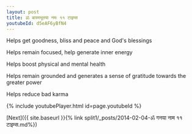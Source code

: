 ```yaml
---
layout: post
title: ॐ बास्मभूतया नमः ११ टाइम्स
youtubeId: d5eAF6yBfN4
---
```

 
 
Helps get goodness, bliss and peace and God's blessings
 
Helps remain focused, help generate inner energy 
 
Helps boost physical and mental health 
 
Helps remain grounded and generates a sense of gratitude towards the greater power 
 
Helps reduce bad karma
 
 
 
 


{% include youtubePlayer.html id=page.youtubeId %}
 
[Next]({{ site.baseurl }}{% link  split1/_posts/2014-02-04-ॐ गनया नाम  ११ टाइम्स.md%})
 
